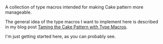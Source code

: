 A collection of type macros intended for making Cake pattern more
manageable.

The general idea of the type macros I want to implement here is
described in my blog post [Taming the Cake Pattern with Type
Macros](http://scabl.blogspot.com/2013/03/cbdi-2.html).

I'm just getting started here, as you can probably see.
